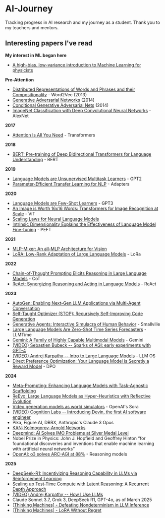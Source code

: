 # AI-Journey
Tracking progress in AI research and my journey as a student. Thank you to my teachers and mentors.

## Interesting papers I've read

**My interest in ML began here**
* [A high-bias, low-variance introduction to Machine Learning for physicists](https://arxiv.org/abs/1803.08823)

**Pre-Attention**
* [Distributed Representations of Words and Phrases and their Compositionality](https://arxiv.org/abs/1310.4546) - Word2Vec (2013)
* [Generative Adversarial Networks](https://arxiv.org/abs/1406.2661) (2014)
* [Conditional Generative Adversarial Nets](https://arxiv.org/abs/1411.1784) (2014)
* [ImageNet Classification with Deep Convolutional Neural Networks](https://proceedings.neurips.cc/paper_files/paper/2012/file/c399862d3b9d6b76c8436e924a68c45b-Paper.pdf) - AlexNet

**2017**
* [Attention Is All You Need](https://arxiv.org/pdf/1706.03762.pdf) - Transformers

**2018**
* [BERT: Pre-training of Deep Bidirectional Transformers for Language Understanding](https://arxiv.org/abs/1810.04805) - BERT

**2019**
* [Language Models are Unsupervised Multitask Learners](https://paperswithcode.com/paper/language-models-are-unsupervised-multitask) - GPT2
* [Parameter-Efficient Transfer Learning for NLP](https://arxiv.org/pdf/1902.00751) - Adapters

**2020**
* [Language Models are Few-Shot Learners](https://arxiv.org/abs/2005.14165) - GPT3
* [An Image is Worth 16x16 Words: Transformers for Image Recognition at Scale](https://arxiv.org/abs/2010.11929g) - ViT
* [Scaling Laws for Neural Language Models](https://arxiv.org/pdf/2001.08361)
* [Intrinsic Dimensionality Explains the Effectiveness of Language Model Fine-tuning](https://arxiv.org/pdf/2012.13255) - PEFT

**2021**
* [MLP-Mixer: An all-MLP Architecture for Vision](https://arxiv.org/abs/2105.01601v4)
* [LoRA: Low-Rank Adaptation of Large Language Models](https://arxiv.org/abs/2106.09685) - LoRa 

**2022**
* [Chain-of-Thought Prompting Elicits Reasoning in Large Language Models](https://arxiv.org/pdf/2201.11903) - CoT
* [ReAct: Synergizing Reasoning and Acting in Language Models](https://arxiv.org/pdf/2210.03629) - ReAct

**2023**
* [AutoGen: Enabling Next-Gen LLM Applications via Multi-Agent Conversation](https://arxiv.org/pdf/2308.08155.pdf)
* [Self-Taught Optimizer (STOP): Recursively Self-Improving Code Generation](https://paperswithcode.com/paper/self-taught-optimizer-stop-recursively-self)
* [Generative Agents: Interactive Simulacra of Human Behavior](https://arxiv.org/pdf/2304.03442.pdf) - Smallville
* [Large Language Models Are Zero-Shot Time Series Forecasters](https://arxiv.org/abs/2310.07820) - LLMTime
* [Gemini: A Family of Highly Capable Multimodal Models](https://arxiv.org/pdf/2312.11805.pdf) - Gemini
* [(VIDEO) Sebastien Bubeck -- Sparks of AGI: early experiments with GPT-4](https://www.youtube.com/watch?v=qbIk7-JPB2c)
* [(VIDEO) Andrej Karpathy -- Intro to Large Language Models](https://www.youtube.com/watch?v=zjkBMFhNj_g&t=2s) - LLM OS
* [Direct Preference Optimization: Your Language Model is Secretly a Reward Model](https://arxiv.org/abs/2305.18290) - DPO

**2024**
* [Meta-Prompting: Enhancing Language Models with Task-Agnostic Scaffolding](https://arxiv.org/abs/2401.12954)
* [ReEvo: Large Language Models as Hyper-Heuristics with Reflective Evolution](https://arxiv.org/pdf/2402.01145.pdf)
* [Video generation models as world simulators](https://openai.com/research/video-generation-models-as-world-simulators) - OpenAI's Sora
* [(VIDEO) Cognition Labs -- Introducing Devin, the first AI software engineer](https://www.youtube.com/watch?v=fjHtjT7GO1c)
* Pika, Figure AI, DBRX, Anthropic's Claude 3 Opus
* [KAN: Kolmogorov–Arnold Networks](https://arxiv.org/pdf/2404.19756)
* [Deepmind: AI Solves IMO Problems at Silver Medal Level](https://deepmind.google/discover/blog/ai-solves-imo-problems-at-silver-medal-level/)
* Nobel Prize in Physics: John J. Hopfield and Geoffrey Hinton “for foundational discoveries and inventions that enable machine learning with artificial neural networks”
* [OpenAI: o3 solves ARC-AGI at 88%](https://arcprize.org/blog/oai-o3-pub-breakthrough) - Reasoning models

**2025**
* [DeepSeek-R1: Incentivizing Reasoning Capability in LLMs via Reinforcement Learning](https://arxiv.org/pdf/2501.12948)
* [Scaling up Test-Time Compute with Latent Reasoning: A Recurrent Depth Approach](https://arxiv.org/abs/2502.05171)
* [(VIDEO) Andrej Karpathy -- How I Use LLMs](https://www.youtube.com/watch?v=EWvNQjAaOHw)
* Claude Sonnet 3.7, Grok 3, DeepSeek R1, GPT-4o, as of March 2025
* [[Thinking Machines] - Defeating Nondeterminism in LLM Inference](https://thinkingmachines.ai/blog/defeating-nondeterminism-in-llm-inference/)
* [[Thinking Machines] - LoRA Without Regret](https://thinkingmachines.ai/blog/lora/)

